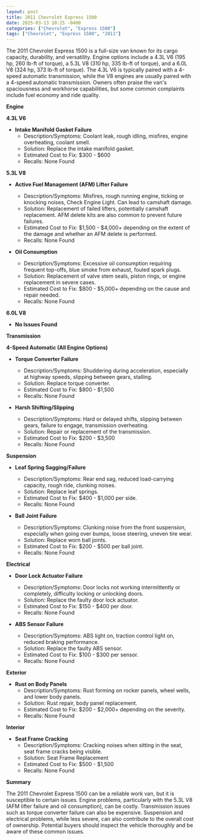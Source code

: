 ```yaml
---
layout: post
title: 2011 Chevrolet Express 1500
date: 2025-03-13 10:25 -0400
categories: ["Chevrolet", "Express 1500"]
tags: ["Chevrolet", "Express 1500", "2011"]
---
```

The 2011 Chevrolet Express 1500 is a full-size van known for its cargo capacity, durability, and versatility. Engine options include a 4.3L V6 (195 hp, 260 lb-ft of torque), a 5.3L V8 (310 hp, 335 lb-ft of torque), and a 6.0L V8 (324 hp, 373 lb-ft of torque). The 4.3L V6 is typically paired with a 4-speed automatic transmission, while the V8 engines are usually paired with a 4-speed automatic transmission. Owners often praise the van's spaciousness and workhorse capabilities, but some common complaints include fuel economy and ride quality.

**Engine**

**4.3L V6**

*   **Intake Manifold Gasket Failure**
    *   Description/Symptoms: Coolant leak, rough idling, misfires, engine overheating, coolant smell.
    *   Solution: Replace the intake manifold gasket.
    *   Estimated Cost to Fix: $300 - $600
    *   Recalls: None Found

**5.3L V8**

*   **Active Fuel Management (AFM) Lifter Failure**
    *   Description/Symptoms: Misfires, rough running engine, ticking or knocking noises, Check Engine Light. Can lead to camshaft damage.
    *   Solution: Replacement of failed lifters, potentially camshaft replacement. AFM delete kits are also common to prevent future failures.
    *   Estimated Cost to Fix: $1,500 - $4,000+ depending on the extent of the damage and whether an AFM delete is performed.
    *   Recalls: None Found

*   **Oil Consumption**
    *   Description/Symptoms: Excessive oil consumption requiring frequent top-offs, blue smoke from exhaust, fouled spark plugs.
    *   Solution: Replacement of valve stem seals, piston rings, or engine replacement in severe cases.
    *   Estimated Cost to Fix: $800 - $5,000+ depending on the cause and repair needed.
    *   Recalls: None Found

**6.0L V8**

*   **No Issues Found**

**Transmission**

**4-Speed Automatic (All Engine Options)**

*   **Torque Converter Failure**
    *   Description/Symptoms: Shuddering during acceleration, especially at highway speeds, slipping between gears, stalling.
    *   Solution: Replace torque converter.
    *   Estimated Cost to Fix: $800 - $1,500
    *   Recalls: None Found

*   **Harsh Shifting/Slipping**
    *   Description/Symptoms: Hard or delayed shifts, slipping between gears, failure to engage, transmission overheating.
    *   Solution: Repair or replacement of the transmission.
    *   Estimated Cost to Fix: $200 - $3,500
    *   Recalls: None Found

**Suspension**

*   **Leaf Spring Sagging/Failure**
    *   Description/Symptoms: Rear end sag, reduced load-carrying capacity, rough ride, clunking noises.
    *   Solution: Replace leaf springs.
    *   Estimated Cost to Fix: $400 - $1,000 per side.
    *   Recalls: None Found

*   **Ball Joint Failure**
    *   Description/Symptoms: Clunking noise from the front suspension, especially when going over bumps, loose steering, uneven tire wear.
    *   Solution: Replace worn ball joints.
    *   Estimated Cost to Fix: $200 - $500 per ball joint.
    *   Recalls: None Found

**Electrical**

*   **Door Lock Actuator Failure**
    *   Description/Symptoms: Door locks not working intermittently or completely, difficulty locking or unlocking doors.
    *   Solution: Replace the faulty door lock actuator.
    *   Estimated Cost to Fix: $150 - $400 per door.
    *   Recalls: None Found

*   **ABS Sensor Failure**
    *   Description/Symptoms: ABS light on, traction control light on, reduced braking performance.
    *   Solution: Replace the faulty ABS sensor.
    *   Estimated Cost to Fix: $100 - $300 per sensor.
    *   Recalls: None Found

**Exterior**

*   **Rust on Body Panels**
    *   Description/Symptoms: Rust forming on rocker panels, wheel wells, and lower body panels.
    *   Solution: Rust repair, body panel replacement.
    *   Estimated Cost to Fix: $200 - $2,000+ depending on the severity.
    *   Recalls: None Found

**Interior**

*   **Seat Frame Cracking**
    *   Description/Symptoms: Cracking noises when sitting in the seat, seat frame cracks being visible.
    *   Solution: Seat Frame Replacement
    *   Estimated Cost to Fix: $500 - $1,500
    *   Recalls: None Found

**Summary**

The 2011 Chevrolet Express 1500 can be a reliable work van, but it is susceptible to certain issues. Engine problems, particularly with the 5.3L V8 (AFM lifter failure and oil consumption), can be costly. Transmission issues such as torque converter failure can also be expensive. Suspension and electrical problems, while less severe, can also contribute to the overall cost of ownership. Potential buyers should inspect the vehicle thoroughly and be aware of these common issues.

